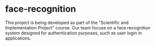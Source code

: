 # face-recognition
This project is being developed as part of the "Scientific and Implementation Project" course.
Our team focuse on a face recognition system designed for authentication purposes, such as user login in applications.
